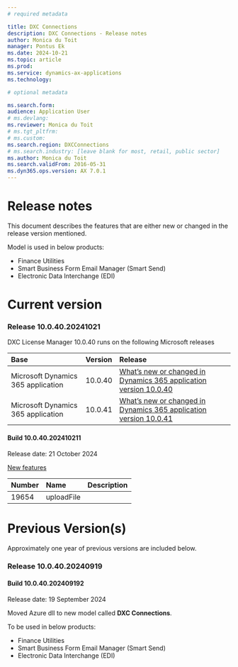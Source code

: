 ```yaml
---
# required metadata

title: DXC Connections
description: DXC Connections - Release notes
author: Monica du Toit
manager: Pontus Ek
ms.date: 2024-10-21
ms.topic: article
ms.prod:
ms.service: dynamics-ax-applications
ms.technology:

# optional metadata

ms.search.form:
audience: Application User
# ms.devlang:
ms.reviewer: Monica du Toit
# ms.tgt_pltfrm:
# ms.custom:
ms.search.region: DXCConnections
# ms.search.industry: [leave blank for most, retail, public sector]
ms.author: Monica du Toit
ms.search.validFrom: 2016-05-31
ms.dyn365.ops.version: AX 7.0.1
---
```


# Release notes

This document describes the features that are either new or changed in the release version mentioned.

Model is used in below products:
- Finance Utilities
- Smart Business Form Email Manager (Smart Send)
- Electronic Data Interchange (EDI)

# Current version


### Release 10.0.40.20241021

DXC License Manager 10.0.40 runs on the following Microsoft releases

Base                               | Version | Release                                                                                                                                                         
:--------------------------------- | :------ | :-------------------------------------------------------------------------------------------------------------------------------------------------------------- 
Microsoft Dynamics 365 application | 10.0.40 | [What’s new or changed in Dynamics 365 application version 10.0.40](https://docs.microsoft.com/en-us/dynamics365/finance/get-started/whats-new-changed-10-0-40) 
Microsoft Dynamics 365 application | 10.0.41 | [What’s new or changed in Dynamics 365 application version 10.0.41](https://docs.microsoft.com/en-us/dynamics365/finance/get-started/whats-new-changed-10-0-41) 


#### Build 10.0.40.202410211
Release date: 21 October 2024

<ins>New features</ins>

Number	| Name			| Description
:--	    |:--		  	|:--	
19654   | uploadFile  | 



# Previous Version(s)
Approximately one year of previous versions are included below.

### Release 10.0.40.20240919

#### Build 10.0.40.202409192
Release date: 19 September 2024

Moved Azure dll to new model called **DXC Connections**. 

To be used in below products:
- Finance Utilities
- Smart Business Form Email Manager (Smart Send)
- Electronic Data Interchange (EDI)


